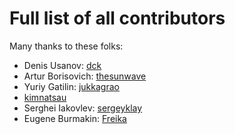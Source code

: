 # Full list of all contributors

Many thanks to these folks:

- Denis Usanov: [dck](https://github.com/dck)
- Artur Borisovich: [thesunwave](https://github.com/thesunwave)
- Yuriy Gatilin: [jukkagrao](https://github.com/jukkagrao)
- [kimnatsau](https://github.com/kimnatsau)
- Serghei Iakovlev: [sergeyklay](https://github.com/sergeyklay)
- Eugene Burmakin: [Freika](https://github.com/Freika)
